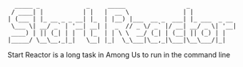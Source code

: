 ```console
  _____ _             _     _____                 _
 / ____| |           | |   |  __ \               | |
| (___ | |_ __ _ _ __| |_  | |__) |___  __ _  ___| |_ ___  _ __
 \___ \| __/ _` | '__| __| |  _  // _ \/ _` |/ __| __/ _ \| '__|
 ____) | || (_| | |  | |_  | | \ \  __/ (_| | (__| || (_) | |
|_____/ \__\__,_|_|   \__| |_|  \_\___|\__,_|\___|\__\___/|_|
```

Start Reactor is a long task in Among Us to run in the command line
